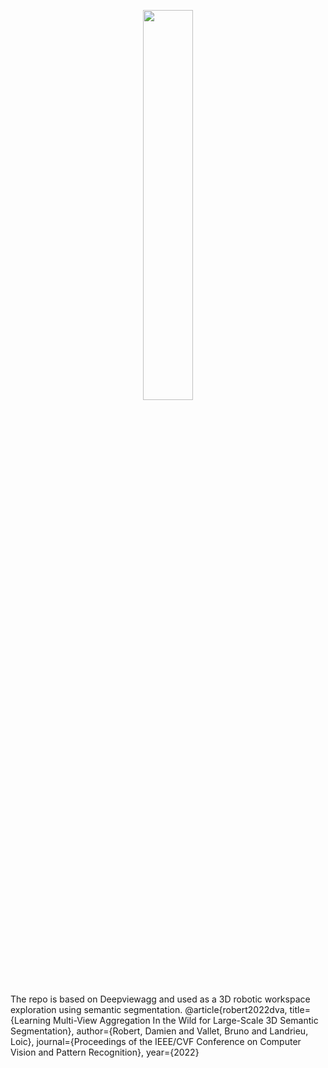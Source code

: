 
<p align="center">
  <img width="40%" height="40%" src="./illustrations/teaser.png">
</p>

The repo is based on Deepviewagg and used as a 3D robotic workspace exploration using semantic segmentation.
 @article{robert2022dva,
  title={Learning Multi-View Aggregation In the Wild for Large-Scale 3D Semantic Segmentation},
  author={Robert, Damien and Vallet, Bruno and Landrieu, Loic},
  journal={Proceedings of the IEEE/CVF Conference on Computer Vision and Pattern Recognition},
  year={2022}


